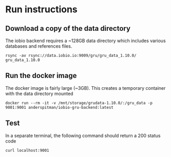 # Run instructions

## Download a copy of the data directory

The iobio backend requires a ~128GB data directory which includes various
databases and references files.

`rsync -av rsync://data.iobio.io:9009/gru/gru_data_1.10.0/ gru_data_1.10.0`


## Run the docker image

The docker image is fairly large (~3GB). This creates a temporary container
with the data directory mounted

`docker run --rm -it -v /mnt/storage/grudata-1.10.0/:/gru_data -p 9001:9001 anderspitman/iobio-gru-backend:latest`


## Test

In a separate terminal, the following command should return a 200 status code

`curl localhost:9001`
